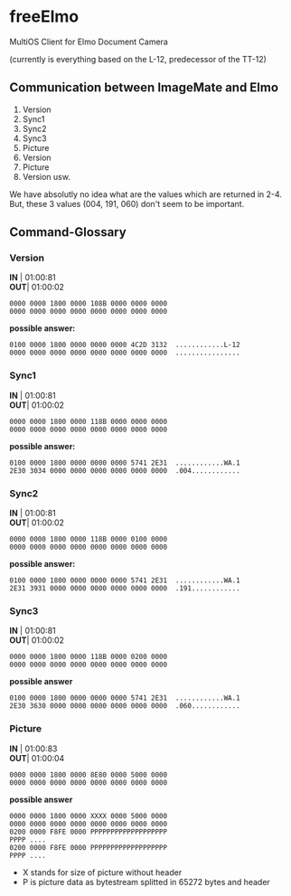 # freeElmo

MultiOS Client for Elmo Document Camera

(currently is everything based on the L-12, predecessor of the TT-12)

## Communication between ImageMate and Elmo

1. Version
2. Sync1
3. Sync2
4. Sync3
5. Picture
6. Version
7. Picture
8. Version
usw.

We have absolutly no idea what are the values which  are returned in 2-4. 
But, these 3 values (004, 191, 060) don't seem to be important.


## Command-Glossary

### Version

**IN** | 01:00:81                                                                  
**OUT**| 01:00:02

    0000 0000 1800 0000 108B 0000 0000 0000 
    0000 0000 0000 0000 0000 0000 0000 0000

**possible answer:**

    0100 0000 1800 0000 0000 0000 4C2D 3132  ............L-12
    0000 0000 0000 0000 0000 0000 0000 0000  ................

### Sync1

**IN** | 01:00:81                                                                  
**OUT**| 01:00:02

    0000 0000 1800 0000 118B 0000 0000 0000
    0000 0000 0000 0000 0000 0000 0000 0000

**possible answer:**

    0100 0000 1800 0000 0000 0000 5741 2E31  ............WA.1
    2E30 3034 0000 0000 0000 0000 0000 0000  .004............

### Sync2

**IN** | 01:00:81                                                                  
**OUT**| 01:00:02

    0000 0000 1800 0000 118B 0000 0100 0000                                       
    0000 0000 0000 0000 0000 0000 0000 0000

**possible answer:**

    0100 0000 1800 0000 0000 0000 5741 2E31  ............WA.1                     
    2E31 3931 0000 0000 0000 0000 0000 0000  .191............

### Sync3

**IN** | 01:00:81                                                                  
**OUT**| 01:00:02

    0000 0000 1800 0000 118B 0000 0200 0000                                       
    0000 0000 0000 0000 0000 0000 0000 0000                                       
                                                                                
**possible answer**                                                                

    0100 0000 1800 0000 0000 0000 5741 2E31  ............WA.1
    2E30 3630 0000 0000 0000 0000 0000 0000  .060............

### Picture

**IN** | 01:00:83                                                                  
**OUT**| 01:00:04

    0000 0000 1800 0000 8E80 0000 5000 0000 
    0000 0000 0000 0000 0000 0000 0000 0000

**possible answer**

    0000 0000 1800 0000 XXXX 0000 5000 0000 
    0000 0000 0000 0000 0000 0000 0000 0000 
    0200 0000 F8FE 0000 PPPPPPPPPPPPPPPPPPP
    PPPP ....
    0200 0000 F8FE 0000 PPPPPPPPPPPPPPPPPPP
    PPPP ....
* X stands for size of picture without header
* P is picture data as bytestream splitted in 65272 bytes and header
